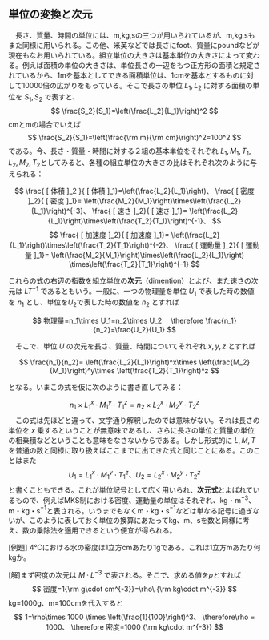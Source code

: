 
## 単位の変換と次元

　長さ、質量、時間の単位には、m,kg,sの三つが用いられているが、m,kg,sもまた同様に用いられる。この他、米英などでは長さにfoot、質量にpoundなどが現在もなお用いられている。組立単位の大きさは基本単位の大きさによって変わる。例えば面積の単位の大きさは、単位長さの一辺をもつ正方形の面積と規定されているから、1mを基本としてできる面積単位は、1cmを基本とするものに対して10000倍の広がりをもっている。そこで長さの単位 $L_1,L_2$ に対する面積の単位を $S_1,S_2$ で表すと、
$$
    \frac{S_2}{S_1}=\left(\frac{L_2}{L_1}\right)^2
$$
cmとmの場合でいえば
$$
    \frac{S_2}{S_1}=\left(\frac{\rm m}{\rm cm}\right)^2=100^2
$$
である。今、長さ・質量・時間に対する２組の基本単位をそれぞれ $L_1,M_1,T_1,L_2,M_2,T_2$としてみると、各種の組立単位の大きさの比はそれぞれ次のように与えられる：

$$
    \frac{ [ 体積 ]_2 }{ [ 体積 ]_1}=\left(\frac{L_2}{L_1}\right)、
    \frac{ [ 密度 ]_2}{ [ 密度 ]_1}=
    \left(\frac{M_2}{M_1}\right)\times\left(\frac{L_2}{L_1}\right)^{-3}、
    \frac{ [ 速さ ]_2}{ [ 速さ ]_1}=
    \left(\frac{L_2}{L_1}\right)\times\left(\frac{T_2}{T_1}\right)^{-1}、
$$
$$
    \frac{ [ 加速度 ]_2}{ [ 加速度 ]_1}=
    \left(\frac{L_2}{L_1}\right)\times\left(\frac{T_2}{T_1}\right)^{-2}、
    \frac{ [ 運動量 ]_2}{ [ 運動量 ]_1}=
    \left(\frac{M_2}{M_1}\right)\times\left(\frac{L_2}{L_1}\right)
    \times\left(\frac{T_2}{T_1}\right)^{-1}
$$

 これらの式の右辺の指数を組立単位の**次元**（dimention）とよび、また速さの次元は $LT^{-1}$ であるともいう。一般に、一つの物理量を単位 $U_1$ で表した時の数値を $n_1$ とし、単位を$U_2$で表した時の数値を $n_2$ とすれば

 $$
    物理量=n_1\times U_1=n_2\times U_2　
    \therefore
    \frac{n_1}{n_2}=\frac{U_2}{U_1}
 $$

　そこで、単位 $U$ の次元を長さ、質量、時間についてそれぞれ $x,y,z$ とすれば

$$
    \frac{n_1}{n_2}=
    \left(\frac{L_2}{L_1}\right)^x\times
    \left(\frac{M_2}{M_1}\right)^y\times
    \left(\frac{T_2}{T_1}\right)^z
$$

となる。いまこの式を仮に次のように書き直してみる：

$$
    n_1 \times L_1^x \cdot M_1^y \cdot T_1^z =
    n_2 \times L_2^x \cdot M_2^y \cdot T_2^z
$$
　この式は先ほどと違って、文字通り解釈したのでは意味がない。それは長さの単位を $x$ 乗するということが無意味であるし、さらに長さの単位と質量の単位の相乗積などということも意味をなさないからである。しかし形式的に $L,M,T$ を普通の数と同様に取り扱えばここまでに出てきた式と同じことにある。このことはまた
$$
    U_1 = L_1^x \cdot M_1^y \cdot T_1^z、
    U_2 = L_2^x \cdot M_2^y \cdot T_2^z
$$
と書くこともできる。これが単位記号として広く用いられ、**次元式**とよばれているもので、例えばMKS制における密度、運動量の単位はそれぞれ、kg・m$^{-3}$、m・kg・s$^{-1}$と表される。いうまでもなくm・kg・s$^{-1}$などは単なる記号に過ぎないが、このように表しておく単位の換算にあたってkg、m、sを数と同様に考え、数の乗除法を適用できるという便宜が得られる。

[例題] 4℃における水の密度は1立方cmあたり1gである。これは1立方mあたり何kgか。

[解]まず密度の次元は $M\cdot L^{-3}$ で表される。そこで、求める値を$\rho$とすれば
$$
    密度=1{\rm g\cdot cm^{-3}}=\rho\ {\rm kg\cdot m^{-3}}
$$
kg=1000g、m=100cmを代入すると
$$
    1=\rho\times 1000 \times \left(\frac{1}{100}\right)^3、
    \therefore\rho = 1000、
    \therefore 密度=1000 {\rm kg\cdot m^{-3}}
$$
